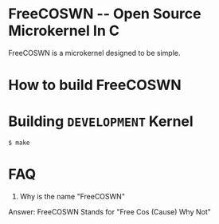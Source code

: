 FreeCOSWN -- Open Source Microkernel In C
=======================================
FreeCOSWN is a microkernel designed to be simple.

How to build FreeCOSWN
================

Building ` DEVELOPMENT ` Kernel
===============================

	$ make

FAQ
=====
1. Why is the name "FreeCOSWN"

Answer: FreeCOSWN Stands for "Free Cos (Cause) Why Not"
